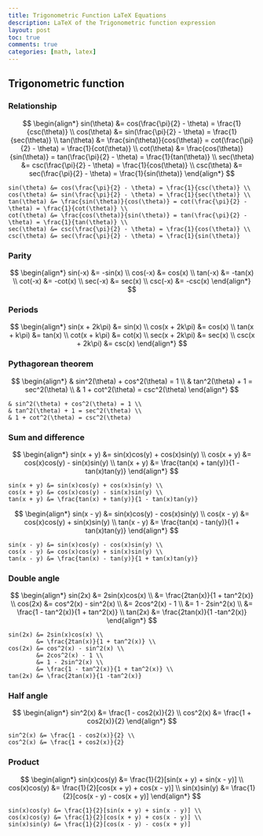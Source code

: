 ```yaml
---
title: Trigonometric Function LaTeX Equations
description: LaTeX of the Trigonometric function expression
layout: post
toc: true
comments: true
categories: [math, latex]
---
```


## Trigonometric function

### Relationship

$$
\begin{align*}
sin(\theta) &= cos(\frac{\pi}{2} - \theta) = \frac{1}{csc(\theta)} \\
cos(\theta) &= sin(\frac{\pi}{2} - \theta) = \frac{1}{sec(\theta)} \\
tan(\theta) &= \frac{sin(\theta)}{cos(\theta)} = cot(\frac{\pi}{2} - \theta) = \frac{1}{cot(\theta)} \\
cot(\theta) &= \frac{cos(\theta)}{sin(\theta)} = tan(\frac{\pi}{2} - \theta) = \frac{1}{tan(\theta)} \\
sec(\theta) &= csc(\frac{\pi}{2} - \theta) = \frac{1}{cos(\theta)} \\
csc(\theta) &= sec(\frac{\pi}{2} - \theta) = \frac{1}{sin(\theta)}
\end{align*}
$$

```text
sin(\theta) &= cos(\frac{\pi}{2} - \theta) = \frac{1}{csc(\theta)} \\
cos(\theta) &= sin(\frac{\pi}{2} - \theta) = \frac{1}{sec(\theta)} \\
tan(\theta) &= \frac{sin(\theta)}{cos(\theta)} = cot(\frac{\pi}{2} - \theta) = \frac{1}{cot(\theta)} \\
cot(\theta) &= \frac{cos(\theta)}{sin(\theta)} = tan(\frac{\pi}{2} - \theta) = \frac{1}{tan(\theta)} \\
sec(\theta) &= csc(\frac{\pi}{2} - \theta) = \frac{1}{cos(\theta)} \\
csc(\theta) &= sec(\frac{\pi}{2} - \theta) = \frac{1}{sin(\theta)}
```

### Parity

$$
\begin{align*}
sin(-x) &= -sin(x) \\
cos(-x) &= cos(x) \\
tan(-x) &= -tan(x) \\
cot(-x) &= -cot(x) \\
sec(-x) &= sec(x) \\
csc(-x) &= -csc(x)
\end{align*}
$$

### Periods

$$
\begin{align*}
sin(x + 2k\pi) &= sin(x) \\
cos(x + 2k\pi) &= cos(x) \\
tan(x + k\pi) &= tan(x) \\
cot(x + k\pi) &= cot(x) \\
sec(x + 2k\pi) &= sec(x) \\
csc(x + 2k\pi) &= csc(x)
\end{align*}
$$

### Pythagorean theorem

$$
\begin{align*}
& sin^2(\theta) + cos^2(\theta) = 1 \\
& tan^2(\theta) + 1 = sec^2(\theta) \\
& 1 + cot^2(\theta) = csc^2(\theta)
\end{align*}
$$

```text
& sin^2(\theta) + cos^2(\theta) = 1 \\
& tan^2(\theta) + 1 = sec^2(\theta) \\
& 1 + cot^2(\theta) = csc^2(\theta)
```

### Sum and difference

$$
\begin{align*}
sin(x + y) &= sin(x)cos(y) + cos(x)sin(y) \\
cos(x + y) &= cos(x)cos(y) - sin(x)sin(y) \\
tan(x + y) &= \frac{tan(x) + tan(y)}{1 - tan(x)tan(y)}
\end{align*}
$$

```text
sin(x + y) &= sin(x)cos(y) + cos(x)sin(y) \\
cos(x + y) &= cos(x)cos(y) - sin(x)sin(y) \\
tan(x + y) &= \frac{tan(x) + tan(y)}{1 - tan(x)tan(y)}
```

$$
\begin{align*}
sin(x - y) &= sin(x)cos(y) - cos(x)sin(y) \\
cos(x - y) &= cos(x)cos(y) + sin(x)sin(y) \\
tan(x - y) &= \frac{tan(x) - tan(y)}{1 + tan(x)tan(y)}
\end{align*}
$$

```text
sin(x - y) &= sin(x)cos(y) - cos(x)sin(y) \\
cos(x - y) &= cos(x)cos(y) + sin(x)sin(y) \\
tan(x - y) &= \frac{tan(x) - tan(y)}{1 + tan(x)tan(y)}
```

### Double angle

$$
\begin{align*}
sin(2x) &= 2sin(x)cos(x) \\
        &= \frac{2tan(x)}{1 + tan^2(x)} \\
cos(2x) &= cos^2(x) - sin^2(x) \\
        &= 2cos^2(x) - 1 \\
        &= 1 - 2sin^2(x) \\
        &= \frac{1 - tan^2(x)}{1 + tan^2(x)} \\
tan(2x) &= \frac{2tan(x)}{1 -tan^2(x)}
\end{align*}
$$

```text
sin(2x) &= 2sin(x)cos(x) \\
        &= \frac{2tan(x)}{1 + tan^2(x)} \\
cos(2x) &= cos^2(x) - sin^2(x) \\
        &= 2cos^2(x) - 1 \\
        &= 1 - 2sin^2(x) \\
        &= \frac{1 - tan^2(x)}{1 + tan^2(x)} \\
tan(2x) &= \frac{2tan(x)}{1 -tan^2(x)}
```

### Half angle

$$
\begin{align*}
sin^2(x) &= \frac{1 - cos2(x)}{2} \\
cos^2(x) &= \frac{1 + cos2(x)}{2}
\end{align*}
$$

```text
sin^2(x) &= \frac{1 - cos2(x)}{2} \\
cos^2(x) &= \frac{1 + cos2(x)}{2}
```

### Product

$$
\begin{align*}
sin(x)cos(y) &= \frac{1}{2}[sin(x + y) + sin(x - y)] \\
cos(x)cos(y) &= \frac{1}{2}[cos(x + y) + cos(x - y)] \\
sin(x)sin(y) &= \frac{1}{2}[cos(x - y) - cos(x + y)]
\end{align*}
$$

```text
sin(x)cos(y) &= \frac{1}{2}[sin(x + y) + sin(x - y)] \\
cos(x)cos(y) &= \frac{1}{2}[cos(x + y) + cos(x - y)] \\
sin(x)sin(y) &= \frac{1}{2}[cos(x - y) - cos(x + y)]
```

